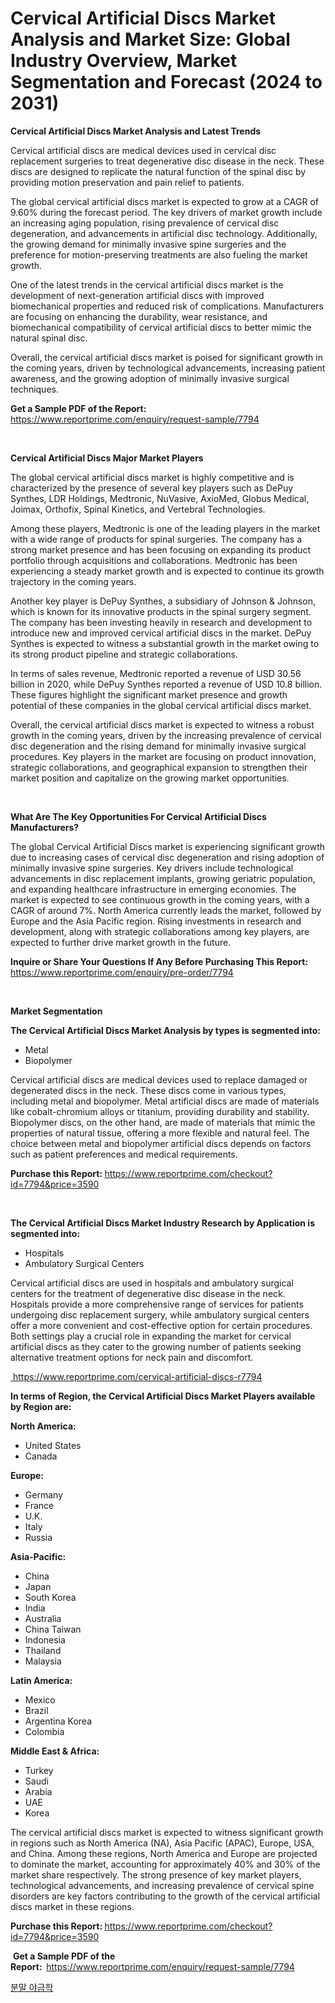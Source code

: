 <p><h1>Cervical Artificial Discs Market Analysis and Market Size: Global Industry Overview, Market Segmentation and Forecast (2024 to 2031)</h1></p><p><strong>Cervical Artificial Discs Market Analysis and Latest Trends</strong></p>
<p><p>Cervical artificial discs are medical devices used in cervical disc replacement surgeries to treat degenerative disc disease in the neck. These discs are designed to replicate the natural function of the spinal disc by providing motion preservation and pain relief to patients.</p><p>The global cervical artificial discs market is expected to grow at a CAGR of 9.60% during the forecast period. The key drivers of market growth include an increasing aging population, rising prevalence of cervical disc degeneration, and advancements in artificial disc technology. Additionally, the growing demand for minimally invasive spine surgeries and the preference for motion-preserving treatments are also fueling the market growth.</p><p>One of the latest trends in the cervical artificial discs market is the development of next-generation artificial discs with improved biomechanical properties and reduced risk of complications. Manufacturers are focusing on enhancing the durability, wear resistance, and biomechanical compatibility of cervical artificial discs to better mimic the natural spinal disc.</p><p>Overall, the cervical artificial discs market is poised for significant growth in the coming years, driven by technological advancements, increasing patient awareness, and the growing adoption of minimally invasive surgical techniques.</p></p>
<p><strong>Get a Sample PDF of the Report:&nbsp;</strong> <a href="https://www.reportprime.com/enquiry/request-sample/7794">https://www.reportprime.com/enquiry/request-sample/7794</a></p>
<p>&nbsp;</p>
<p><strong>Cervical Artificial Discs Major Market Players</strong></p>
<p><p>The global cervical artificial discs market is highly competitive and is characterized by the presence of several key players such as DePuy Synthes, LDR Holdings, Medtronic, NuVasive, AxioMed, Globus Medical, Joimax, Orthofix, Spinal Kinetics, and Vertebral Technologies. </p><p>Among these players, Medtronic is one of the leading players in the market with a wide range of products for spinal surgeries. The company has a strong market presence and has been focusing on expanding its product portfolio through acquisitions and collaborations. Medtronic has been experiencing a steady market growth and is expected to continue its growth trajectory in the coming years.</p><p>Another key player is DePuy Synthes, a subsidiary of Johnson & Johnson, which is known for its innovative products in the spinal surgery segment. The company has been investing heavily in research and development to introduce new and improved cervical artificial discs in the market. DePuy Synthes is expected to witness a substantial growth in the market owing to its strong product pipeline and strategic collaborations.</p><p>In terms of sales revenue, Medtronic reported a revenue of USD 30.56 billion in 2020, while DePuy Synthes reported a revenue of USD 10.8 billion. These figures highlight the significant market presence and growth potential of these companies in the global cervical artificial discs market.</p><p>Overall, the cervical artificial discs market is expected to witness a robust growth in the coming years, driven by the increasing prevalence of cervical disc degeneration and the rising demand for minimally invasive surgical procedures. Key players in the market are focusing on product innovation, strategic collaborations, and geographical expansion to strengthen their market position and capitalize on the growing market opportunities.</p></p>
<p>&nbsp;</p>
<p><strong>What Are The Key Opportunities For Cervical Artificial Discs Manufacturers?</strong></p>
<p><p>The global Cervical Artificial Discs market is experiencing significant growth due to increasing cases of cervical disc degeneration and rising adoption of minimally invasive spine surgeries. Key drivers include technological advancements in disc replacement implants, growing geriatric population, and expanding healthcare infrastructure in emerging economies. The market is expected to see continuous growth in the coming years, with a CAGR of around 7%. North America currently leads the market, followed by Europe and the Asia Pacific region. Rising investments in research and development, along with strategic collaborations among key players, are expected to further drive market growth in the future.</p></p>
<p><strong>Inquire or Share Your Questions If Any Before Purchasing This Report:</strong> <a href="https://www.reportprime.com/enquiry/pre-order/7794">https://www.reportprime.com/enquiry/pre-order/7794</a></p>
<p>&nbsp;</p>
<p><strong>Market Segmentation</strong></p>
<p><strong>The Cervical Artificial Discs Market Analysis by types is segmented into:</strong></p>
<p><ul><li>Metal</li><li>Biopolymer</li></ul></p>
<p><p>Cervical artificial discs are medical devices used to replace damaged or degenerated discs in the neck. These discs come in various types, including metal and biopolymer. Metal artificial discs are made of materials like cobalt-chromium alloys or titanium, providing durability and stability. Biopolymer discs, on the other hand, are made of materials that mimic the properties of natural tissue, offering a more flexible and natural feel. The choice between metal and biopolymer artificial discs depends on factors such as patient preferences and medical requirements.</p></p>
<p><strong>Purchase this Report:&nbsp;</strong><a href="https://www.reportprime.com/checkout?id=7794&price=3590">https://www.reportprime.com/checkout?id=7794&price=3590</a></p>
<p>&nbsp;</p>
<p><strong>The Cervical Artificial Discs Market Industry Research by Application is segmented into:</strong></p>
<p><ul><li>Hospitals</li><li>Ambulatory Surgical Centers</li></ul></p>
<p><p>Cervical artificial discs are used in hospitals and ambulatory surgical centers for the treatment of degenerative disc disease in the neck. Hospitals provide a more comprehensive range of services for patients undergoing disc replacement surgery, while ambulatory surgical centers offer a more convenient and cost-effective option for certain procedures. Both settings play a crucial role in expanding the market for cervical artificial discs as they cater to the growing number of patients seeking alternative treatment options for neck pain and discomfort.</p></p>
<p><a href="https://www.reportprime.com/cervical-artificial-discs-r7794">&nbsp;https://www.reportprime.com/cervical-artificial-discs-r7794</a></p>
<p><strong>In terms of Region, the Cervical Artificial Discs Market Players available by Region are:</strong></p>
<p>
    <p> <strong> North America: </strong>
        <ul>
            <li>United States</li>
            <li>Canada</li>
        </ul>
        </p> 
    <p> <strong> Europe: </strong>
        <ul>
            <li>Germany</li>
            <li>France</li>
            <li>U.K.</li>
            <li>Italy</li>
            <li>Russia</li>
        </ul>
        </p> 
    <p> <strong> Asia-Pacific: </strong>
        <ul>
            <li>China</li>
            <li>Japan</li>
            <li>South Korea</li>
            <li>India</li>
            <li>Australia</li>
            <li>China Taiwan</li>
            <li>Indonesia</li>
            <li>Thailand</li>
            <li>Malaysia</li>
        </ul>
        </p> 
    <p> <strong> Latin America: </strong>
        <ul>
            <li>Mexico</li>
            <li>Brazil</li>
            <li>Argentina Korea</li>
            <li>Colombia</li>
        </ul>
        </p> 
    <p> <strong> Middle East & Africa: </strong>
        <ul>
            <li>Turkey</li>
            <li>Saudi</li>
            <li>Arabia</li>
            <li>UAE</li>
            <li>Korea</li>
        </ul>
    </p>
    </p>
<p><p>The cervical artificial discs market is expected to witness significant growth in regions such as North America (NA), Asia Pacific (APAC), Europe, USA, and China. Among these regions, North America and Europe are projected to dominate the market, accounting for approximately 40% and 30% of the market share respectively. The strong presence of key market players, technological advancements, and increasing prevalence of cervical spine disorders are key factors contributing to the growth of the cervical artificial discs market in these regions.</p></p>
<p><strong>Purchase this Report: </strong><a href="https://www.reportprime.com/checkout?id=7794&price=3590">https://www.reportprime.com/checkout?id=7794&price=3590</a></p>
<p>&nbsp;<strong>Get a Sample PDF of the Report:&nbsp;&nbsp;</strong><a href="https://www.reportprime.com/enquiry/request-sample/7794">https://www.reportprime.com/enquiry/request-sample/7794</a></p>
<p><strong></strong></p>
<p><p><a href="https://github.com/wallacBahrtyinger567686/Market-Research-Report-List-1/blob/main/862699828967.md">분말 야금학</a></p></p>